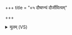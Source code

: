 +++
title = "०५ दौष्वप्न्यं दौर्जीवित्यम्"

+++
<details><summary>मूलम् (VS)</summary>

दौष्व॑प्न्यं॒ दौर्जी॑वित्यं॒ रक्षो॑ अ॒भ्व॑मरा॒य्यः॑।  
दु॒र्णाम्नीः॒ सर्वा॑ दु॒र्वाच॒स्ता अ॒स्मन्ना॑शयामसि ॥
</details>